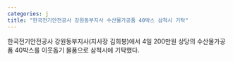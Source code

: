 ```yaml
---
categories: j
title: "한국전기안전공사 강원동부지사 수산물가공품 40박스 삼척시 기탁"
---
```

한국전기안전공사 강원동부지사(지사장 김희봉)에서 4일 200만원 상당의 수산물가공품 40박스를 이웃돕기 물품으로 삼척시에 기탁했다.